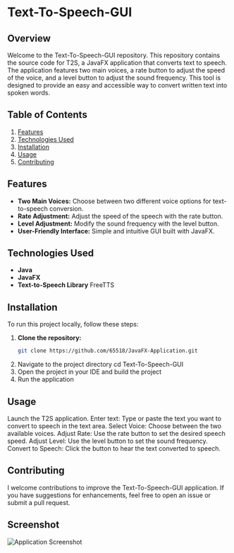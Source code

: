 # Text-To-Speech-GUI

## Overview
Welcome to the Text-To-Speech-GUI repository. This repository contains the source code for T2S, a JavaFX application that converts text to speech. The application features two main voices, a rate button to adjust the speed of the voice, and a level button to adjust the sound frequency. This tool is designed to provide an easy and accessible way to convert written text into spoken words.

## Table of Contents
1. [Features](#features)
2. [Technologies Used](#technologies-used)
3. [Installation](#installation)
4. [Usage](#usage)
5. [Contributing](#contributing)

## Features
- **Two Main Voices:** Choose between two different voice options for text-to-speech conversion.
- **Rate Adjustment:** Adjust the speed of the speech with the rate button.
- **Level Adjustment:** Modify the sound frequency with the level button.
- **User-Friendly Interface:** Simple and intuitive GUI built with JavaFX.

## Technologies Used
- **Java**
- **JavaFX**
- **Text-to-Speech Library** FreeTTS

## Installation
To run this project locally, follow these steps:

1. **Clone the repository:**
   ```bash
   git clone https://github.com/65518/JavaFX-Application.git
2. Navigate to the project directory
   cd Text-To-Speech-GUI
3. Open the project in your IDE and build the project
4. Run the application

## Usage
 Launch the T2S application.
 Enter text: Type or paste the text you want to convert to speech in the text area.
 Select Voice: Choose between the two available voices.
 Adjust Rate: Use the rate button to set the desired speech speed.
 Adjust Level: Use the level button to set the sound frequency.
 Convert to Speech: Click the button to hear the text converted to speech.

## Contributing

I welcome contributions to improve the Text-To-Speech-GUI application. If you have suggestions for enhancements, feel free to open an issue or submit a pull request.

## Screenshot
![Application Screenshot](T2S-ScreenShots/T2S-ScreenShot.png)
